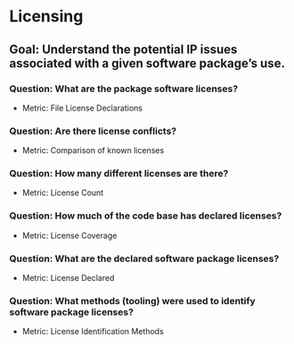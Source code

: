 # Licensing 

## Goal: Understand the potential IP issues associated with a given software package’s use.

### Question: What are the package software licenses? 

- Metric: File License Declarations

### Question: Are there license conflicts? 

- Metric: Comparison of known licenses 

### Question: How many different licenses are there? 

- Metric: License Count    

### Question: How much of the code base has declared licenses? 

- Metric: License Coverage

### Question: What are the declared software package licenses? 

- Metric: License Declared

### Question: What methods (tooling) were used to identify software package licenses? 

- Metric: License Identification Methods
